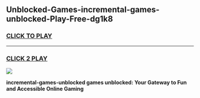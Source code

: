 
## Unblocked-Games-incremental-games-unblocked-Play-Free-dg1k8
<h3>
<a href="https://premium76.site?title=incremental-games-unblocked&ref=18A1">CLICK TO PLAY</a></h3>
<hr>

<h3>
<a href="https://premium76.site?title=incremental-games-unblocked&ref=18A1">CLICK 2 PLAY</a>
  
</h3>

<a href="https://premium76.site?title=incremental-games-unblocked&ref=18A1"><img src="https://clearcache.store/games.png"></a>


**incremental-games-unblocked games unblocked: Your Gateway to Fun and Accessible Online Gaming**
